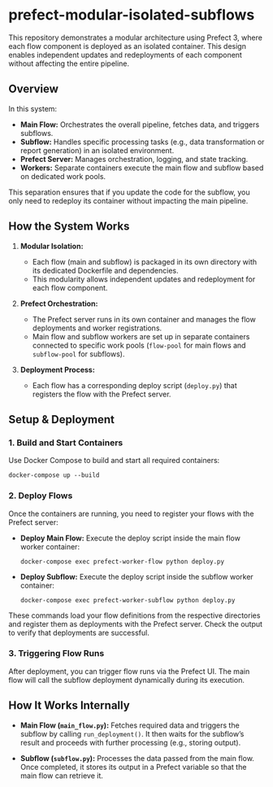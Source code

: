 # prefect-modular-isolated-subflows
This repository demonstrates a modular architecture using Prefect 3, where each flow component is deployed as an isolated container. This design enables independent updates and redeployments of each component without affecting the entire pipeline.


## Overview

In this system:
- **Main Flow:** Orchestrates the overall pipeline, fetches data, and triggers subflows.
- **Subflow:** Handles specific processing tasks (e.g., data transformation or report generation) in an isolated environment.
- **Prefect Server:** Manages orchestration, logging, and state tracking.
- **Workers:** Separate containers execute the main flow and subflow based on dedicated work pools.


This separation ensures that if you update the code for the subflow, you only need to redeploy its container without impacting the main pipeline.



## How the System Works

1. **Modular Isolation:**
   - Each flow (main and subflow) is packaged in its own directory with its dedicated Dockerfile and dependencies.
   - This modularity allows independent updates and redeployment for each flow component.

2. **Prefect Orchestration:**
   - The Prefect server runs in its own container and manages the flow deployments and worker registrations.
   - Main flow and subflow workers are set up in separate containers connected to specific work pools (`flow-pool` for main flows and `subflow-pool` for subflows).

3. **Deployment Process:**
   - Each flow has a corresponding deploy script (`deploy.py`) that registers the flow with the Prefect server.



## Setup & Deployment

### 1. Build and Start Containers

Use Docker Compose to build and start all required containers:

`docker-compose up --build`


### 2. Deploy Flows

Once the containers are running, you need to register your flows with the Prefect server:

- **Deploy Main Flow:**
    Execute the deploy script inside the main flow worker container:

    `docker-compose exec prefect-worker-flow python deploy.py`

- **Deploy Subflow:**
    Execute the deploy script inside the subflow worker container:

    `docker-compose exec prefect-worker-subflow python deploy.py`


These commands load your flow definitions from the respective directories and register them as deployments with the Prefect server. Check the output to verify that deployments are successful.

### 3. Triggering Flow Runs

After deployment, you can trigger flow runs via the Prefect UI. The main flow will call the subflow deployment dynamically during its execution.



## How It Works Internally

- **Main Flow (`main_flow.py`):**
    Fetches required data and triggers the subflow by calling `run_deployment()`. It then waits for the subflow’s result and proceeds with further processing (e.g., storing output).

- **Subflow (`subflow.py`):**
    Processes the data passed from the main flow. Once completed, it stores its output in a Prefect variable so that the main flow can retrieve it.
